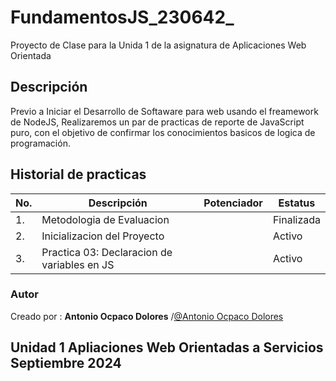 # FundamentosJS_230642_
 Proyecto de Clase para la Unida 1 de la asignatura de Aplicaciones Web Orientada

## Descripción
Previo a Iniciar el Desarrollo de Softaware para web usando el freamework de NodeJS, Realizaremos un par de practicas de reporte de JavaScript puro, con el objetivo de confirmar los conocimientos basicos de logica de programación.

## Historial de practicas
|No.|Descripción|Potenciador| Estatus|
|--|--|--|--|
|1. | Metodologia de Evaluacion| |Finalizada |
|2. | Inicializacion del Proyecto||Activo |
|3. | Practica 03: Declaracion de variables en JS||Activo|

### Autor
Creado por : **Antonio Ocpaco Dolores** /[@Antonio Ocpaco Dolores](https://github.com/ANTONIO-OCPACO-DOLORES)

Unidad 1  Apliaciones Web Orientadas a Servicios 
Septiembre 2024
---
